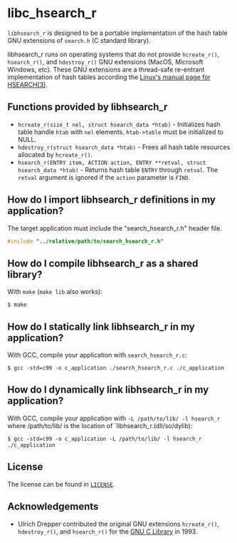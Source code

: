 # libc_hsearch_r

`libhsearch_r` is designed to be a portable implementation of the hash table GNU extensions of `search.h` (C standard library).

libhsearch_r runs on operating systems that do not provide `hcreate_r()`, `hsearch_r()`, and `hdestroy_r()` GNU extensions (MacOS, Microsoft Windows, etc). These GNU extensions are a thread-safe re-entrant implementation of hash tables according the [Linux's manual page for HSEARCH(3)](http://man7.org/linux/man-pages/man3/hcreate.3.html).

Functions provided by libhsearch_r
----------------------------------

- `hcreate_r(size_t nel, struct hsearch_data *htab)` - Initializes hash table handle `htab` with `nel` elements.
`htab->table` must be initialized to NULL.
- `hdestroy_r(struct hsearch_data *htab)` - Frees all hash table resources allocated by `hcreate_r()`.
- `hsearch_r(ENTRY item, ACTION action, ENTRY **retval, struct hsearch_data *htab)` - Returns hash table `ENTRY` through `retval`. The `retval` argument is ignored if the `action` parameter is `FIND`.

How do I import libhsearch_r definitions in my application?
-----------------------------------------------------------

The target application must include the "search_hsearch_r.h" header file.
```c
#include "../relative/path/to/search_hsearch_r.h"
```

How do I compile libhsearch_r as a shared library?
--------------------------------------------------

With `make` (`make lib` also works):
```console
$ make
```

How do I statically link libhsearch_r in my application?
--------------------------------------------------------

With GCC, compile your application with `search_hsearch_r.c`:
```console
$ gcc -std=c99 -o c_application ./search_hsearch_r.c ./c_application
```

How do I dynamically link libhsearch_r in my application?
--------------------------------------------------------

With GCC, compile your application with `-L /path/to/lib/ -l hsearch_r` where /path/to/lib/ is the location of `libhsearch_r.(dll/so/dylib):
```console
$ gcc -std=c99 -o c_application -L /path/to/lib/ -l hsearch_r ./c_application
```

License
-------

The license can be found in [`LICENSE`](https://github.com/mikhail-j/libc_hsearch_r/blob/master/LICENSE).

## Acknowledgements

- Ulrich Drepper contributed the original GNU extensions `hcreate_r()`, `hdestroy_r()`, and `hsearch_r()` for the [GNU C Library](https://www.gnu.org/software/libc/) in 1993.

